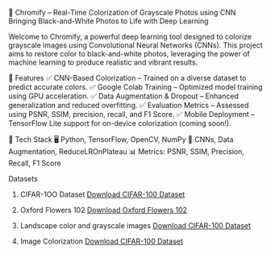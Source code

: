 🌈 Chromify – Real-Time Colorization of Grayscale Photos using CNN
Bringing Black-and-White Photos to Life with Deep Learning

Welcome to Chromify, a powerful deep learning tool designed to colorize grayscale images using Convolutional Neural Networks (CNNs). This project aims to restore color to black-and-white photos, leveraging the power of machine learning to produce realistic and vibrant results.

🚀 Features
✅ CNN-Based Colorization – Trained on a diverse dataset to predict accurate colors.
✅ Google Colab Training – Optimized model training using GPU acceleration.
✅ Data Augmentation & Dropout – Enhanced generalization and reduced overfitting.
✅ Evaluation Metrics – Assessed using PSNR, SSIM, precision, recall, and F1 Score.
✅ Mobile Deployment – TensorFlow Lite support for on-device colorization (coming soon!).

🔧 Tech Stack
🖥 Python, TensorFlow, OpenCV, NumPy
🧠 CNNs, Data Augmentation, ReduceLROnPlateau
📊 Metrics: PSNR, SSIM, Precision, Recall, F1 Score

Datasets
1. CIFAR-1OO Dataset
[Download CIFAR-100 Dataset](https://www.cs.toronto.edu/~kriz/cifar-100-python.tar.gz)

2. Oxford Flowers 102
[Download Oxford Flowers 102](https://www.robots.ox.ac.uk/~vgg/data/flowers/102/102flowers.tgz)

3. Landscape color and grayscale images
[Download CIFAR-100 Dataset](https://www.kaggle.com/datasets/theblackmamba31/landscape-image-colorization/data)

4. Image Colorization
[Download CIFAR-100 Dataset](http://press.liacs.nl/mirflickr/mirflickr25k.v3b/mirflickr25k.zip)





